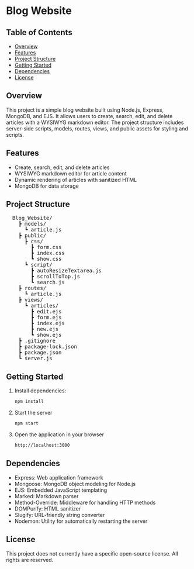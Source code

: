 # Blog Website

## Table of Contents
- [Overview](#overview)
- [Features](#features)
- [Project Structure](#project-structure)
- [Getting Started](#getting-started)
- [Dependencies](#dependencies)
- [License](#license)

## Overview
This project is a simple blog website built using Node.js, Express, MongoDB, and EJS. It allows users to create, search, edit, and delete articles with a WYSIWYG markdown editor. The project structure includes server-side scripts, models, routes, views, and public assets for styling and scripts.

## Features
- Create, search, edit, and delete articles
- WYSIWYG markdown editor for article content
- Dynamic rendering of articles with sanitized HTML
- MongoDB for data storage

## Project Structure
<pre>
  Blog_Website/
    ┣ models/
      ┗ article.js
    ┣ public/
      ┣ css/
        ┣ form.css
        ┣ index.css
        ┗ show.css
      ┗ script/
        ┣ autoResizeTextarea.js
        ┣ scrollToTop.js
        ┗ search.js
    ┣ routes/
      ┗ article.js
    ┣ views/
      ┗ articles/
        ┣ edit.ejs
        ┣ form.ejs
        ┣ index.ejs
        ┣ new.ejs
        ┗ show.ejs
    ┣ .gitignore
    ┣ package-lock.json
    ┣ package.json
    ┗ server.js
</pre>

## Getting Started
1. Install dependencies:

   ```bash
   npm install
2. Start the server
   ```bash
   npm start
3. Open the application in your browser
   ```bash
   http://localhost:3000

## Dependencies
- Express: Web application framework
- Mongoose: MongoDB object modeling for Node.js
- EJS: Embedded JavaScript templating
- Marked: Markdown parser
- Method-Override: Middleware for handling HTTP methods
- DOMPurify: HTML sanitizer
- Slugify: URL-friendly string converter
- Nodemon: Utility for automatically restarting the server

## License
This project does not currently have a specific open-source license. All rights are reserved.
